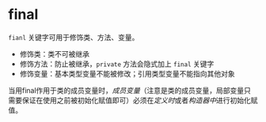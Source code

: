 # final

`fianl` 关键字可用于修饰类、方法、变量。

- 修饰类：类不可被继承
- 修饰方法：防止被继承，`private` 方法会隐式加上 `final` 关键字
- 修饰变量：基本类型变量不能被修改；引用类型变量不能指向其他对象

当用final作用于类的成员变量时，*成员变量*（注意是类的成员变量，局部变量只需要保证在使用之前被初始化赋值即可）必须在*定义时*或者*构造器中*进行初始化赋值。